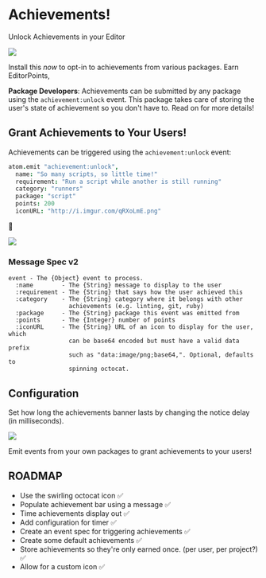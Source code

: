 # Achievements!

Unlock Achievements in your Editor

![](https://f.cloud.github.com/assets/836375/2445108/65747512-ae6a-11e3-9f65-61b31c68d73d.png)

Install this *now* to opt-in to achievements from various packages. Earn EditorPoints,

**Package Developers**: Achievements can be submitted by any package using the `achievement:unlock` event.
This package takes care of storing the user's state of achievement so you don't have to.
Read on for more details!

## Grant Achievements to Your Users!

Achievements can be triggered using the `achievement:unlock` event:

```CoffeeScript
atom.emit "achievement:unlock",
  name: "So many scripts, so little time!"
  requirement: "Run a script while another is still running"
  category: "runners"
  package: "script"
  points: 200
  iconURL: "http://i.imgur.com/qRXoLmE.png"
```

:tada:

![](https://f.cloud.github.com/assets/836375/2444882/5a0fcf74-ae64-11e3-8b36-3307d7182014.png)

### Message Spec v2

```
event - The {Object} event to process.
  :name        - The {String} message to display to the user
  :requirement - The {String} that says how the user achieved this
  :category    - The {String} category where it belongs with other
                 achievements (e.g. linting, git, ruby)
  :package     - The {String} package this event was emitted from
  :points      - The {Integer} number of points
  :iconURL     - The {String} URL of an icon to display for the user, which
                 can be base64 encoded but must have a valid data prefix
                 such as "data:image/png;base64,". Optional, defaults to
                 spinning octocat.
```

## Configuration

Set how long the achievements banner lasts by changing the notice delay (in milliseconds).

![](https://f.cloud.github.com/assets/836375/2424719/6a9ca422-abab-11e3-925c-3a85f87b3bb1.png)

Emit events from your own packages to grant achievements to your users!

## ROADMAP

* Use the swirling octocat icon :white_check_mark:
* Populate achievement bar using a message :white_check_mark:
* Time achievements display out :white_check_mark:
* Add configuration for timer :white_check_mark:
* Create an event spec for triggering achievements :white_check_mark:
* Create some default achievements :white_check_mark:
* Store achievements so they're only earned once. (per user, per project?) :white_check_mark:
* Allow for a custom icon :white_check_mark:
